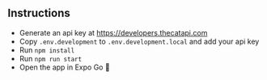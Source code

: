 ## Instructions
- Generate an api key at https://developers.thecatapi.com
- Copy `.env.development` to `.env.development.local` and add your api key
- Run `npm install`
- Run `npm run start`
- Open the app in Expo Go 🙂
